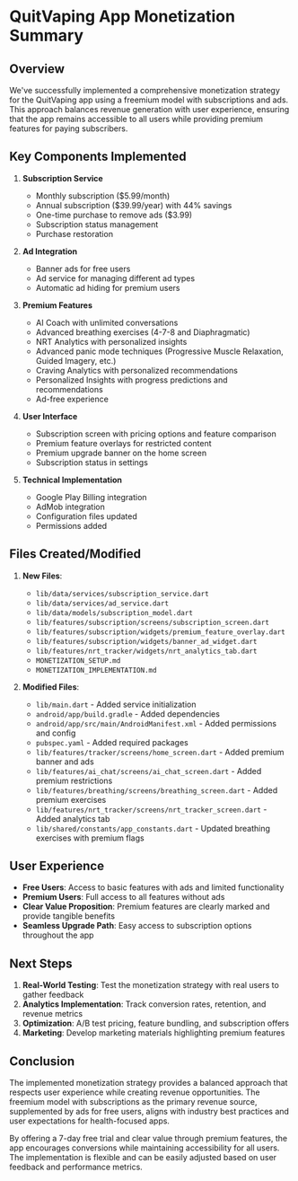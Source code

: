 # QuitVaping App Monetization Summary

## Overview

We've successfully implemented a comprehensive monetization strategy for the QuitVaping app using a freemium model with subscriptions and ads. This approach balances revenue generation with user experience, ensuring that the app remains accessible to all users while providing premium features for paying subscribers.

## Key Components Implemented

1. **Subscription Service**
   - Monthly subscription ($5.99/month)
   - Annual subscription ($39.99/year) with 44% savings
   - One-time purchase to remove ads ($3.99)
   - Subscription status management
   - Purchase restoration

2. **Ad Integration**
   - Banner ads for free users
   - Ad service for managing different ad types
   - Automatic ad hiding for premium users

3. **Premium Features**
   - AI Coach with unlimited conversations
   - Advanced breathing exercises (4-7-8 and Diaphragmatic)
   - NRT Analytics with personalized insights
   - Advanced panic mode techniques (Progressive Muscle Relaxation, Guided Imagery, etc.)
   - Craving Analytics with personalized recommendations
   - Personalized Insights with progress predictions and recommendations
   - Ad-free experience

4. **User Interface**
   - Subscription screen with pricing options and feature comparison
   - Premium feature overlays for restricted content
   - Premium upgrade banner on the home screen
   - Subscription status in settings

5. **Technical Implementation**
   - Google Play Billing integration
   - AdMob integration
   - Configuration files updated
   - Permissions added

## Files Created/Modified

1. **New Files**:
   - `lib/data/services/subscription_service.dart`
   - `lib/data/services/ad_service.dart`
   - `lib/data/models/subscription_model.dart`
   - `lib/features/subscription/screens/subscription_screen.dart`
   - `lib/features/subscription/widgets/premium_feature_overlay.dart`
   - `lib/features/subscription/widgets/banner_ad_widget.dart`
   - `lib/features/nrt_tracker/widgets/nrt_analytics_tab.dart`
   - `MONETIZATION_SETUP.md`
   - `MONETIZATION_IMPLEMENTATION.md`

2. **Modified Files**:
   - `lib/main.dart` - Added service initialization
   - `android/app/build.gradle` - Added dependencies
   - `android/app/src/main/AndroidManifest.xml` - Added permissions and config
   - `pubspec.yaml` - Added required packages
   - `lib/features/tracker/screens/home_screen.dart` - Added premium banner and ads
   - `lib/features/ai_chat/screens/ai_chat_screen.dart` - Added premium restrictions
   - `lib/features/breathing/screens/breathing_screen.dart` - Added premium exercises
   - `lib/features/nrt_tracker/screens/nrt_tracker_screen.dart` - Added analytics tab
   - `lib/shared/constants/app_constants.dart` - Updated breathing exercises with premium flags

## User Experience

- **Free Users**: Access to basic features with ads and limited functionality
- **Premium Users**: Full access to all features without ads
- **Clear Value Proposition**: Premium features are clearly marked and provide tangible benefits
- **Seamless Upgrade Path**: Easy access to subscription options throughout the app

## Next Steps

1. **Real-World Testing**: Test the monetization strategy with real users to gather feedback
2. **Analytics Implementation**: Track conversion rates, retention, and revenue metrics
3. **Optimization**: A/B test pricing, feature bundling, and subscription offers
4. **Marketing**: Develop marketing materials highlighting premium features

## Conclusion

The implemented monetization strategy provides a balanced approach that respects user experience while creating revenue opportunities. The freemium model with subscriptions as the primary revenue source, supplemented by ads for free users, aligns with industry best practices and user expectations for health-focused apps.

By offering a 7-day free trial and clear value through premium features, the app encourages conversions while maintaining accessibility for all users. The implementation is flexible and can be easily adjusted based on user feedback and performance metrics.